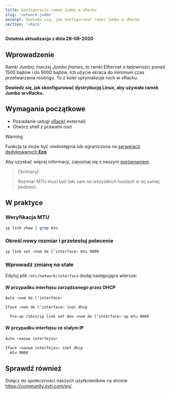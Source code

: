 ```yaml
---
title: Konfiguracja ramek Jumbo w vRacku
slug: 'network-jumbo'
excerpt: Dowiedz się, jak konfigurować ramki Jumbo w vRacku
section: 'vRack'
---
```


**Ostatnia aktualizacja z dnia 28-08-2020**

## Wprowadzenie

Ramki Jumbo, inaczej *Jumbo frames*, to ramki Ethernet o ładowności ponad 1500 bajtów i do 9000 bajtów. Ich użycie skraca do minimum czas przetwarzania routingu. To z kolei optymalizuje ruch w vRacku.

**Dowiedz się, jak skonfigurować dystrybucję Linux, aby używała ramek Jumbo w vRacku.**

## Wymagania początkowe

- Posiadanie usługi [vRack](https://www.ovh.pl/rozwiazania/vrack/){.external}
- Otwórz shell z prawami root

> [!warning]
> Funkcja ta może być niedostępna lub ograniczona na [serwerach dedykowanych **Eco**](https://eco.ovhcloud.com/pl/about/).
>
> Aby uzyskać więcej informacji, zapoznaj się z naszym [porównaniem](https://eco.ovhcloud.com/pl/compare/).

> [!primary]
>
> Rozmiar MTU musi być taki sam na wszystkich hostach w tej samej podsieci. 
>

## W praktyce

### Weryfikacja MTU

```sh
ip link show | grep mtu
```

### Określ nowy rozmiar i przetestuj polecenie

```sh
ip link set <nom de l’interface> mtu 9000
```

### Wprowadź zmianę na stałe 

Edytuj plik `/etc/network/interface` dodaj następujące wiersze:

#### W przypadku interfejsu zarządzanego przez DHCP

```sh
Auto <nom de l’interface>

Iface <nom de l’interface> inet dhcp

  Pre-up /sbin/ip link set dev <nom de l’interface> up mtu 9000
```

#### W przypadku interfejsu ze stałym IP

```sh
Auto <nazwa interfejsu>

Iface <nazwa interfejsu> inet dhcp
  mtu 9000
```

## Sprawdź również

Dołącz do społeczności naszych użytkowników na stronie <https://community.ovh.com/en/>.
